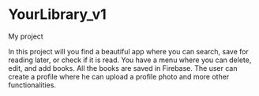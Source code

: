 # YourLibrary_v1
My project

In this project will you find a beautiful app where you can search, save for reading later, or check if it is read. You have a menu where you can delete, edit, and add books. All the books are saved in Firebase.
The user can create a profile where he can upload a profile photo and more other functionalities.
